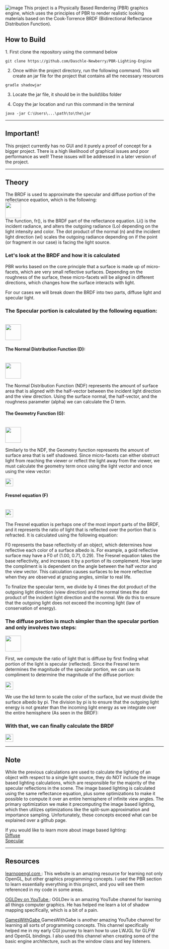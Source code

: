 ![image](https://github.com/user-attachments/assets/2487d8aa-be19-48bf-8af3-130bdca4ac52)
This project is a Physically Based Rendering (PBR) graphics engine, which uses the principles of PBR to render realistic looking materials based on the Cook-Torrence BRDF (Bidirectional Reflectance Distribution Function). 

<h2> How to Build </h2>
1. First clone the repository using the command below

  ```
  git clone https://github.com/Daschle-Newberry/PBR-Lighting-Engine
  ```

2. Once within the project directory, run the following command. This will create an jar file for the project that contains all the necessary resources

 ```
 gradle shadowjar
 ```

3. Locate the jar file, it should be in the build\libs folder

4. Copy the jar location and run this command in the terminal
  
  ```
  java -jar C:\Users\...\path\to\the\jar
  ```
--------------------------------------------------------------------------------------------------------------------------------------------------------------------------------------------------------------------------------------------------------------------------------------------------

<h2> Important! </h2>
This project currently has no GUI and it purely a proof of concept for a bigger project. There is a high likelihood of graphical issues and poor performance as well! These issues will be addressed in a later version of the project.

--------------------------------------------------------------------------------------------------------------------------------------------------------------------------------------------------------------------------------------------------------------------------------------------------

<h2> Theory  </h2>
The BRDF is used to approximate the specular and diffuse portion of the reflectance equation, which is the following: <br/>

<img  src = "https://github.com/user-attachments/assets/bfdfce54-9964-46cc-91cd-63f23084aa3e" height = "50px" width = "auto"/>
<br/>
The function, fr(), is the BRDF part of the reflectance equation. Li() is the incident radiance, and alters the outgoing radiance (Lo) depending on the light intensity and color. The dot product of the normal (n) and the incident light direction (wi) scales the outgoing radiance depending on if the point (or fragment in our case) is facing the light source.


<h3> Let's look at the BRDF and how it is calculated</h3>

PBR works based on the core principle that a surface is made up of micro-facets, which are very small reflective surfaces. Depending on the roughness of the surface, these micro-facets will be aligned in different directions, which changes how the surface interacts with light.

For our cases we will break down the BRDF into two parts, diffuse light and specular light.

<h3> The Specular portion is calculated by the following equation: </h3> <br/>

<img  src = "https://github.com/user-attachments/assets/0a21ffb4-076a-43d7-9670-40fdd7585f11" height = "50px" width = "auto"/>
<br/>

<h4> The Normal Distribution Function (D): </h4> <br/>

<img  src = "https://github.com/user-attachments/assets/146f2fcc-be42-430c-85ca-c1997485158f" height = "50px" width = "auto"/>
<br/>

The Normal Distribution Function (NDF) represents the amount of surface area that is aligned with the half-vector between the incident light direction and the view direction. Using the surface normal, the half-vector, and the roughness parameter (alpha) we can calculate the D term. 

<h4> The Geometry Function (G): </h4> <br/>

<img  src = "https://github.com/user-attachments/assets/35ad338f-1b4d-4e61-8cee-c5360fff71d9" height = "50px" width = "auto"/>
<br/>

Similarly to the NDF, the Geometry function represents the amount of surface area that is self shadowed. Since micro-facets can either obstruct light from reaching the viewer or reflect the light away from the viewer, we must calculate the geometry term once using the light vector and once using the view vector:<br/>

<img  src = "https://github.com/user-attachments/assets/686105c7-72d9-4592-9572-3e4b8507d53f" height = "25px" width = "auto"/>
<br/>

<h4> Fresnel equation (F) </h4> <br/>
<img src = "https://github.com/user-attachments/assets/7794d042-0b84-4fa1-a840-836845f6ff45" height = "25px" width = "auto"/>

The Fresnel equation is perhaps one of the most import parts of the BRDF, and it represents the ratio of light that is reflected over the portion that is refracted. It is calculated using the following equation:

F0 represents the base reflectivity of an object, which determines how reflective each color of a surface albedo is. For example, a gold reflective surface may have a F0 of (1.00, 0.71, 0.29). The Fresnel equation takes the base reflectivity, and increases it by a portion of its complement. How large the compliment is is dependent on the angle between the half vector and the view vector. This calculation causes surfaces to be more reflective when they are observed at grazing angles, similar to real life. 


To finalize the specular term, we divide by 4 times the dot product of the outgoing light direction (view direction) and the normal times the dot product of the incident light direction and the normal. We do this to ensure that the outgoing light does not exceed the incoming light (law of conservation of energy).

<h3>The diffuse portion is much simpler than the specular portion and only involves two steps: </h3>

<img  src = "https://github.com/user-attachments/assets/82ec3849-e45d-4956-8f6a-3749772aced0" height = "50px" width = "auto"/>
<br/>

First, we compute the ratio of light that is diffuse by first finding what portion of the light is specular (reflected). Since the Fresnel term determines the magnitude of the specular portion, we can use its compliment to determine the magnitude of the diffuse portion:

<img src = "https://github.com/user-attachments/assets/42c451e5-30cb-4212-ac9a-f54a06515430" height = "25px" width = "auto"/>
<br/>

We use the kd term to scale the color of the surface, but we must divide the surface albedo by pi. The division by pi is to ensure that the outgoing light energy is not greater than the incoming light energy as we integrate over the entire hemisphere (As seen in the BRDF):


<h3> With that, we can finally calculate the BRDF</h3>

<img src = "https://github.com/user-attachments/assets/86f8e1f9-c5e8-43f4-85d1-da58bc718d30" height = "25px" width = "auto"/>
<br/>

--------------------------------------------------------------------------------------------------------------------------------------------------------------------------------------------------------------------------------------------------------------------------------------------------

<h2> Note </h2>

While the previous calculations are used to calculate the lighting of an object with respect to a single light source, they do NOT include the image based lighting calculations, which are responsible for the majority of the specular reflections in the scene. The image based lighting is calculated using the same reflectance equation, plus some optimizations to make it possible to compute it over an entire hemisphere of infinite view angles. The primary optimization we make it precomputing the image based lighting, which then utilizes optimizations like the split-sum approximation and importance sampling. Unfortunately, these concepts exceed what can be explained over a github page.

If you would like to learn more about image based lighting: </br>
<a href = "https://learnopengl.com/PBR/IBL/Diffuse-irradiance"> Diffuse </a> </br>
<a href = "https://learnopengl.com/PBR/IBL/Specular-IBL"> Specular </a>

--------------------------------------------------------------------------------------------------------------------------------------------------------------------------------------------------------------------------------------------------------------------------------------------------

<h2> Resources </h2>

<a href = "https://learnopengl.com/"> learnopengl.com </a>: This website is an amazing resource for learning not only OpenGL, but other graphics programming concepts. I used the PBR section to learn essentially everything in this project, and you will see them referenced in my code in some areas. <br/>

<a href = "https://www.youtube.com/@OGLDEV"> OGLDev on YouTube </a>: OGLDev is an amazing YouTube channel for learning all things computer graphics. He has helped me learn a lot of shadow mapping specifically, which is a bit of a pain.<br/>

<a href = "https://www.youtube.com/@GamesWithGabe"> GamesWithGabe </a> GamesWithGabe is another amazing YouTube channel for learning all sorts of programming concepts. This channel specifically helped me in my early CGI journey to learn how to use LWJGL for GLFW and OpenGL bindings. I also used this channel when creating some of the basic engine architecture, such as the window class and key listeners. </a>




